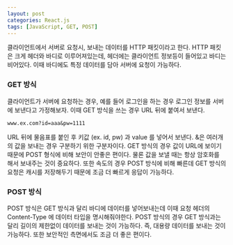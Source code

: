 ```yaml
---
layout: post
categories: React.js
tags: [JavaScript, GET, POST]
---
```

클라이언트에서 서버로 요청시, 보내는 데이터를 HTTP 패킷이라고 한다.
HTTP 패킷은 크게 헤더와 바디로 이루어져있는데, 헤더에는 클라이언트 정보등이 들어있고 바디는 비어있다. 이때 바디에도 특정 데이터를 담아 서버에 요청이 가능하다.

### GET 방식

클라이언트가 서버에 요청하는 경우, 예를 들어 로그인을 하는 경우 로그인 정보를 서버에 보낸다고 가정해보자.
이때 GET 방식을 쓰는 경우 URL 뒤에 붙여서 보낸다.

```
www.ex.com?id=aaa&pw=1111
```

URL 뒤에 물음표를 붙인 후 키값 (ex. id, pw) 과 value 를 넣어서 보낸다. &은 여러개의 값을 보내는 경우 구분하기 위한 구분자이다.
GET 방식의 경우 값이 URL에 보이기 때문에 POST 형식에 비해 보안이 안좋은 편이다. 물론 값을 보낼 때는 항상 암호화를 해서 보내주는 것이 중요하다. 또한 속도의 경우 POST 방식에 비해 빠른데 GET 방식의 요청은 캐시를 저장해두기 때문에 조금 더 빠르게 응답이 가능하다. 


### POST 방식

POST 방식은 GET 방식과 달리 바디에 데이터를 넣어보내는데 이때 요청 헤더의 Content-Type 에 데이터 타입을 명시해줘야한다.
POST 방식의 경우 GET 방식과는 달리 길이의 제한없이 데이터를 보내는 것이 가능하다. 즉, 대용량 데이터를 보내는 것이 가능하다. 또한 보안적인 측면에서도 조금 더 좋은 편이다.